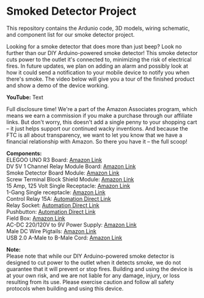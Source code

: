 # Smoked Detector Project
This repository contains the Ardunio code, 3D models, wiring schematic, and component list for our smoke detector project.


Looking for a smoke detector that does more than just beep? Look no further than our DIY Arduino-powered smoke detector! This smoke detector cuts power to the outlet it's connected to, minimizing the risk of electrical fires. In future updates, we plan on adding an alarm and possibly look at how it could send a notification to your mobile device to notify you when there's smoke. The video below will give you a tour of the finished product and show a demo of the device working. 


**YouTube:** Text 


Full disclosure time! We're a part of the Amazon Associates program, which means we earn a commission if you make a purchase through our affiliate links. But don't worry, this doesn't add a single penny to your shopping cart – it just helps support our continued wacky inventions. And because the FTC is all about transparency, we want to let you know that we have a financial relationship with Amazon. So there you have it – the full scoop!

**Components:**</br>
ELEGOO UNO R3 Board: [Amazon Link](https://amzn.to/3Yrktj8)</br>
DV 5V 1 Channel Relay Module Board: [Amazon Link](https://amzn.to/3jSvR8Q)</br>
Smoke Detector Board Module: [Amazon Link](https://amzn.to/3S8S3Zf)</br>
Screw Terminal Block Shield Module: [Amazon Link](https://amzn.to/3HUIisL)</br>
15 Amp, 125 Volt Single Receptacle: [Amazon Link](https://amzn.to/3HWzlz0)</br>
1-Gang Single receptacle: [Amazon Link](https://amzn.to/3ljRPSr)</br>
Control Relay 15A: [Automation Direct Link](https://www.automationdirect.com/adc/shopping/catalog/relays_-z-_timers/electro-mechanical_relays/782-2c-120a)</br>
Relay Socket: [Automation Direct Link](https://www.automationdirect.com/adc/shopping/catalog/relays_-z-_timers/relay_-a-_timer_sockets/782-2c-skt)</br>
Pushbutton: [Automation Direct Link](https://www.automationdirect.com/adc/shopping/catalog/pushbuttons_-z-_switches_-z-_indicators/pushbuttons/gcx1111)</br>
Field Box: [Amazon Link](https://amzn.to/3IfM40b)</br>
AC-DC 220/120V to 9V Power Supply: [Amazon Link](https://amzn.to/3HYe8Fb)</br>
Male DC Wire Pigtails: [Amazon Link](https://amzn.to/3jL6IwZ)</br>
USB 2.0 A-Male to B-Male Cord: [Amazon Link](https://amzn.to/3XptMyW)</br>

**Note:**</br>
Please note that while our DIY Arduino-powered smoke detector is designed to cut power to the outlet when it detects smoke, we do not guarantee that it will prevent or stop fires. Building and using the device is at your own risk, and we are not liable for any damage, injury, or loss resulting from its use. Please exercise caution and follow all safety protocols when building and using this device.
